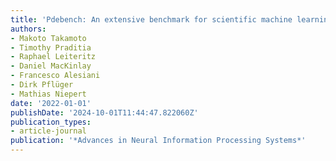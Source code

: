 ```yaml
---
title: 'Pdebench: An extensive benchmark for scientific machine learning'
authors:
- Makoto Takamoto
- Timothy Praditia
- Raphael Leiteritz
- Daniel MacKinlay
- Francesco Alesiani
- Dirk Pflüger
- Mathias Niepert
date: '2022-01-01'
publishDate: '2024-10-01T11:44:47.822060Z'
publication_types:
- article-journal
publication: '*Advances in Neural Information Processing Systems*'
---
```

